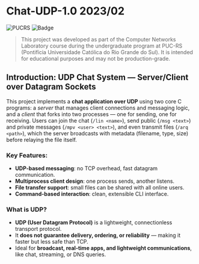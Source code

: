 # Chat-UDP-1.0 2023/02

![PUCRS](https://img.shields.io/badge/Made%20at-PUCRS-blue?style=flat-square&logo=bookstack&logoColor=white)
![Badge](https://img.shields.io/badge/Purpose-Educational-blue?style=for-the-badge&logo=academia)

> This project was developed as part of the Computer Networks Laboratory course during the undergraduate program at PUC-RS (Pontifícia Universidade Católica do Rio Grande do Sul). It is intended for educational purposes and may not be production-grade.

## Introduction: UDP Chat System — Server/Client over Datagram Sockets

This project implements a **chat application over UDP** using two core C programs: a *server* that manages client connections and messaging logic, and a *client* that forks into two processes — one for sending, one for receiving. Users can join the chat (`/lin <name>`), send public (`/msg <text>`) and private messages (`/mpv <user> <text>`), and even transmit files (`/arq <path>`), which the server broadcasts with metadata (filename, type, size) before relaying the file itself.

### Key Features:

* **UDP-based messaging**: no TCP overhead, fast datagram communication.
* **Multiprocess client design**: one process sends, another listens.
* **File transfer support**: small files can be shared with all online users.
* **Command-based interaction**: clean, extensible CLI interface.

### What is UDP?

* **UDP (User Datagram Protocol)** is a lightweight, connectionless transport protocol.
* It **does not guarantee delivery, ordering, or reliability** — making it faster but less safe than TCP.
* Ideal for **broadcast, real-time apps, and lightweight communications**, like chat, streaming, or DNS queries.

